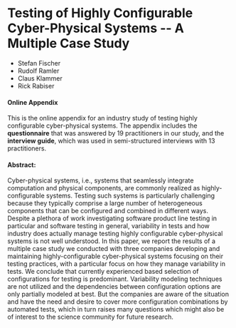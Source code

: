 # Testing of Highly Configurable Cyber-Physical Systems -- A Multiple Case Study

- Stefan Fischer
- Rudolf Ramler
- Claus Klammer
- Rick Rabiser

#### Online Appendix

This is the online appendix for an industry study of testing highly configurable cyber-physical systems.
The appendix includes the **questionnaire** that was answered by 19 practitioners in our study, and the **interview guide**, which was used in semi-structured interviews with 13 practitioners.


#### Abstract:

Cyber-physical systems, i.e., systems that seamlessly integrate computation and physical components, are commonly realized as  highly-configurable systems. 
Testing such systems is particularly challenging because they typically comprise a large number of heterogeneous components that can be configured and combined in different ways. 
Despite a plethora of work investigating software product line testing in particular and software testing in general, variability in tests and how industry does actually manage testing highly configurable cyber-physical systems is not well understood. 
In this paper, we report the results of a multiple case study we conducted with three companies developing and maintaining highly-configurable cyber-physical systems focusing on their testing practices, with a particular focus on how they manage variability in tests. 
We conclude that currently experienced based selection of configurations for testing is predominant.
Variability modeling techniques are not utilized and the dependencies between configuration options are only partially modeled at best. 
But the companies are aware of the situation and have the need and desire to cover more configuration combinations by automated tests, which in turn raises many questions which might also be of interest to the science community for future research. 
